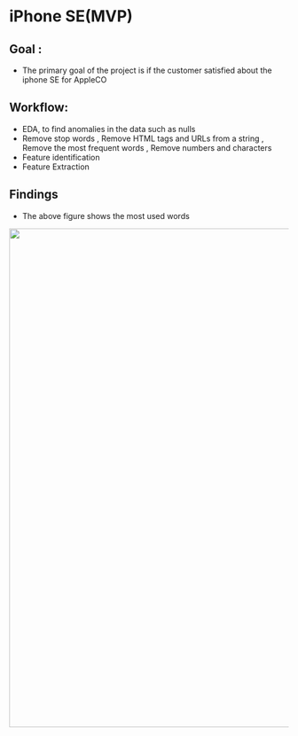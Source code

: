 # iPhone SE(MVP)


## Goal :
- The primary goal of the project is if the customer satisfied about the iphone SE for AppleCO


## Workflow:

- EDA, to find anomalies in the data such as nulls
- Remove stop words , Remove HTML tags and URLs from a string , Remove the most frequent words , Remove numbers and characters
- Feature identification 
- Feature Extraction

## Findings

- The above figure shows the most used words

<img src ="images.githubusercontent.com/93085248/147462600-344358f5-9761-4d29-bf30-ffb51248d20b.png" 
width="900">
